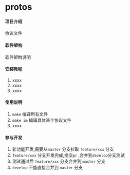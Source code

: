 # protos


#### 项目介绍
协议文件

#### 软件架构
软件架构说明


#### 安装教程

1. xxxx
2. xxxx
3. xxxx

#### 使用说明

1. `make` 编译所有文件
2. `make im` 编辑具体某个协议文件
3. xxxx

#### 参与开发
1. 新功能开发,需要从`master` 分支拉取 `feature/xxx` 分支
2. `feature/xxx` 分支开发完成,提交`pr` ,合并到`develop`分支测试
3. 测试通过后 `feature/xxx` 分支合并到 `master` 分支
4. `develop` 不能直接合并到 `master` 分支


